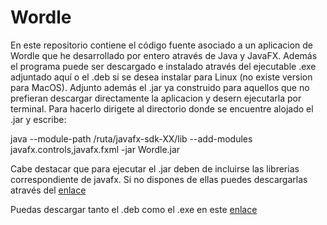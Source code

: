 # Wordle
En este repositorio contiene el código fuente asociado a un aplicacion de Wordle que he desarrollado por entero através de Java y JavaFX. Además el programa puede ser descargado e instalado através del ejecutable .exe adjuntado aquí o el .deb si se desea instalar para Linux (no existe version para MacOS). Adjunto además el .jar ya construido para aquellos que no prefieran descargar directamente la aplicacion y desern ejecutarla por terminal. Para hacerlo dirigete al directorio donde se encuentre alojado el .jar y escribe:

java --module-path /ruta/javafx-sdk-XX/lib --add-modules javafx.controls,javafx.fxml -jar Wordle.jar

Cabe destacar que para ejecutar el .jar deben de incluirse las librerias correspondiente de javafx. Si no dispones de ellas puedes descargarlas através del [enlace](https://gluonhq.com/products/javafx/)

Puedas descargar tanto el .deb como el .exe en este [enlace](https://github.com/Pabl0125/Wordle/releases)
